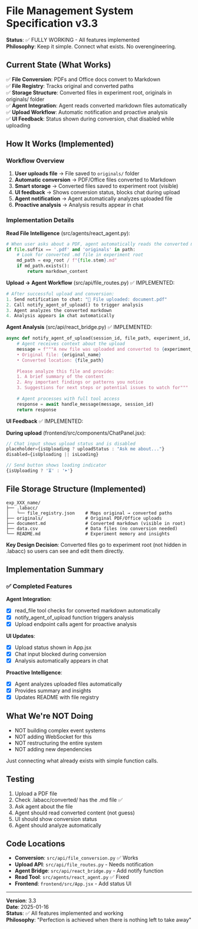 # File Management System Specification v3.3

**Status**: ✅ FULLY WORKING - All features implemented  
**Philosophy**: Keep it simple. Connect what exists. No overengineering.

## Current State (What Works)

✅ **File Conversion**: PDFs and Office docs convert to Markdown  
✅ **File Registry**: Tracks original and converted paths  
✅ **Storage Structure**: Converted files in experiment root, originals in originals/ folder  
✅ **Agent Integration**: Agent reads converted markdown files automatically  
✅ **Upload Workflow**: Automatic notification and proactive analysis  
✅ **UI Feedback**: Status shown during conversion, chat disabled while uploading  

## How It Works (Implemented)

### Workflow Overview

1. **User uploads file** → File saved to `originals/` folder
2. **Automatic conversion** → PDF/Office files converted to Markdown
3. **Smart storage** → Converted files saved to experiment root (visible)
4. **UI feedback** → Shows conversion status, blocks chat during upload
5. **Agent notification** → Agent automatically analyzes uploaded file
6. **Proactive analysis** → Analysis results appear in chat

### Implementation Details

**Read File Intelligence** (src/agents/react_agent.py):
```python
# When user asks about a PDF, agent automatically reads the converted markdown
if file.suffix == '.pdf' and 'originals' in path:
    # Look for converted .md file in experiment root
    md_path = exp_root / f"{file.stem}.md"
    if md_path.exists():
        return markdown_content
```

**Upload → Agent Workflow** (src/api/file_routes.py) ✅ IMPLEMENTED:
```python
# After successful upload and conversion:
1. Send notification to chat: "📎 File uploaded: document.pdf"
2. Call notify_agent_of_upload() to trigger analysis
3. Agent analyzes the converted markdown
4. Analysis appears in chat automatically
```

**Agent Analysis** (src/api/react_bridge.py) ✅ IMPLEMENTED:
```python
async def notify_agent_of_upload(session_id, file_path, experiment_id, original_name):
    # Agent receives context about the upload
    message = f"""A new file was uploaded and converted to {experiment_id}:
    • Original file: {original_name}
    • Converted location: {file_path}
    
    Please analyze this file and provide:
    1. A brief summary of the content
    2. Any important findings or patterns you notice
    3. Suggestions for next steps or potential issues to watch for"""
    
    # Agent processes with full tool access
    response = await handle_message(message, session_id)
    return response
```

**UI Feedback** ✅ IMPLEMENTED:

**During upload** (frontend/src/components/ChatPanel.jsx):
```javascript
// Chat input shows upload status and is disabled
placeholder={isUploading ? uploadStatus : "Ask me about..."}
disabled={isUploading || isLoading}

// Send button shows loading indicator
{isUploading ? '⏳' : '➤'}
```

## File Storage Structure (Implemented)

```
exp_XXX_name/
├── .labacc/
│   └── file_registry.json    # Maps original → converted paths
├── originals/                # Original PDF/Office uploads  
├── document.md               # Converted markdown (visible in root)
├── data.csv                  # Data files (no conversion needed)
└── README.md                 # Experiment memory and insights
```

**Key Design Decision**: Converted files go to experiment root (not hidden in .labacc) so users can see and edit them directly.

## Implementation Summary

### ✅ Completed Features

**Agent Integration**:
- [x] read_file tool checks for converted markdown automatically
- [x] notify_agent_of_upload function triggers analysis
- [x] Upload endpoint calls agent for proactive analysis

**UI Updates**:
- [x] Upload status shown in App.jsx
- [x] Chat input blocked during conversion
- [x] Analysis automatically appears in chat

**Proactive Intelligence**:
- [x] Agent analyzes uploaded files automatically
- [x] Provides summary and insights
- [x] Updates README with file registry

## What We're NOT Doing

- NOT building complex event systems
- NOT adding WebSocket for this
- NOT restructuring the entire system
- NOT adding new dependencies

Just connecting what already exists with simple function calls.

## Testing

1. Upload a PDF file
2. Check .labacc/converted/ has the .md file ✅
3. Ask agent about the file
4. Agent should read converted content (not guess)
5. UI should show conversion status
6. Agent should analyze automatically

## Code Locations

- **Conversion**: `src/api/file_conversion.py` ✅ Works
- **Upload API**: `src/api/file_routes.py` - Needs notification
- **Agent Bridge**: `src/api/react_bridge.py` - Add notify function  
- **Read Tool**: `src/agents/react_agent.py` ✅ Fixed
- **Frontend**: `frontend/src/App.jsx` - Add status UI

---

**Version**: 3.3  
**Date**: 2025-01-16  
**Status**: ✅ All features implemented and working  
**Philosophy**: "Perfection is achieved when there is nothing left to take away"